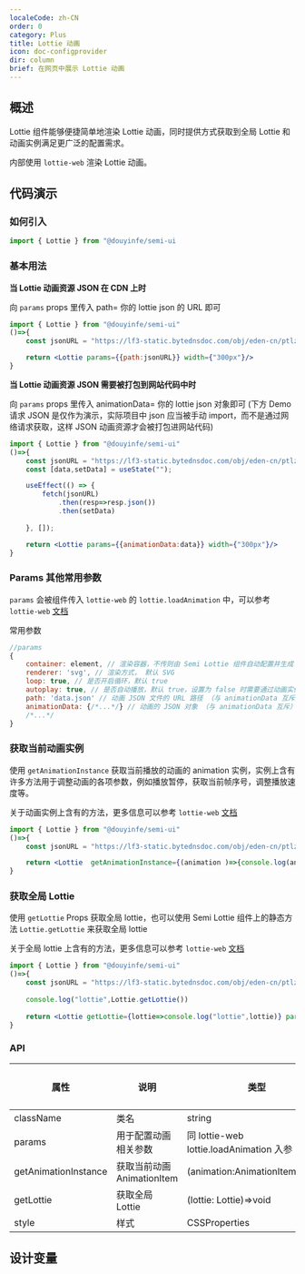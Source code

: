 ```yaml
---
localeCode: zh-CN
order: 0
category: Plus
title: Lottie 动画
icon: doc-configprovider
dir: column
brief: 在网页中展示 Lottie 动画
---
```


## 概述


Lottie 组件能够便捷简单地渲染 Lottie 动画，同时提供方式获取到全局 Lottie 和 动画实例满足更广泛的配置需求。

内部使用 `lottie-web` 渲染 Lottie 动画。

## 代码演示

### 如何引入

```jsx
import { Lottie } from "@douyinfe/semi-ui
```



### 基本用法


**当 Lottie 动画资源 JSON 在 CDN 上时**

向 `params` props 里传入 path= 你的 lottie json 的 URL 即可

```jsx live=true
import { Lottie } from "@douyinfe/semi-ui"
()=>{
    const jsonURL = "https://lf3-static.bytednsdoc.com/obj/eden-cn/ptlz_zlp/ljhwZthlaukjlkulzlp/root-web-sites/icon-click.json";

    return <Lottie params={{path:jsonURL}} width={"300px"}/>
}

```

**当 Lottie 动画资源 JSON 需要被打包到网站代码中时**

向 `params` props 里传入 animationData= 你的 lottie json 对象即可 (下方 Demo 请求 JSON 是仅作为演示，实际项目中 json 应当被手动 import，而不是通过网络请求获取，这样 JSON 动画资源才会被打包进网站代码)

```jsx live=true
import { Lottie } from "@douyinfe/semi-ui"
()=>{
    const jsonURL = "https://lf3-static.bytednsdoc.com/obj/eden-cn/ptlz_zlp/ljhwZthlaukjlkulzlp/root-web-sites/icon-click.json";
    const [data,setData] = useState("");

    useEffect(() => {
        fetch(jsonURL)
            .then(resp=>resp.json())
            .then(setData)
       
    }, []);

    return <Lottie params={{animationData:data}} width={"300px"}/>
}

```

### Params 其他常用参数

`params` 会被组件传入 `lottie-web` 的 `lottie.loadAnimation` 中，可以参考 `lottie-web` [文档](https://github.com/airbnb/lottie-web?tab=readme-ov-file#usage)

常用参数

```js
//params
{
    container: element, // 渲染容器，不传则由 Semi Lottie 组件自动配置并生成
    renderer: 'svg', // 渲染方式， 默认 SVG
    loop: true, // 是否开启循环，默认 true
    autoplay: true, // 是否自动播放，默认 true，设置为 false 时需要通过动画实例上的 play 方法手动播放
    path: 'data.json' // 动画 JSON 文件的 URL 路径 （与 animationData 互斥）
    animationData: {/*...*/} // 动画的 JSON 对象 （与 animationData 互斥）
    /*...*/
}
```


### 获取当前动画实例

使用 `getAnimationInstance` 获取当前播放的动画的 animation 实例，实例上含有许多方法用于调整动画的各项参数，例如播放暂停，获取当前帧序号，调整播放速度等。

关于动画实例上含有的方法，更多信息可以参考 `lottie-web` [文档](https://github.com/airbnb/lottie-web?tab=readme-ov-file#usage)

```jsx live=true
import { Lottie } from "@douyinfe/semi-ui"
()=>{
    const jsonURL = "https://lf3-static.bytednsdoc.com/obj/eden-cn/ptlz_zlp/ljhwZthlaukjlkulzlp/root-web-sites/icon-click.json";

    return <Lottie  getAnimationInstance={(animation )=>{console.log(animation)}} params={{path:jsonURL}} width={"300px"}/>
}

```

### 获取全局 Lottie

使用 `getLottie` Props 获取全局 lottie，也可以使用 Semi Lottie 组件上的静态方法 `Lottie.getLottie` 来获取全局 lottie

关于全局 lottie 上含有的方法，更多信息可以参考 `lottie-web` [文档](https://github.com/airbnb/lottie-web?tab=readme-ov-file#usage)


```jsx live=true
import { Lottie } from "@douyinfe/semi-ui"
()=>{
    const jsonURL = "https://lf3-static.bytednsdoc.com/obj/eden-cn/ptlz_zlp/ljhwZthlaukjlkulzlp/root-web-sites/icon-click.json";
    
    console.log("lottie",Lottie.getLottie())
    
    return <Lottie getLottie={lottie=>console.log("lottie",lottie)} params={{path:jsonURL}} width={"300px"} />
}

```



### API

| 属性        | 说明                   | 类型                                   | 默认值 |
|-----------|----------------------|--------------------------------------|-----|
| className | 类名                   | string                               | -   |
| params    | 用于配置动画相关参数           | 同 lottie-web lottie.loadAnimation 入参 | -   |
| getAnimationInstance    | 获取当前动画 AnimationItem | (animation:AnimationItem)=>void      | -   |
| getLottie       | 获取全局 Lottie          | (lottie: Lottie)=>void               | -   |
| style     | 样式                   | CSSProperties                        | -   |

## 设计变量

<DesignToken/>




